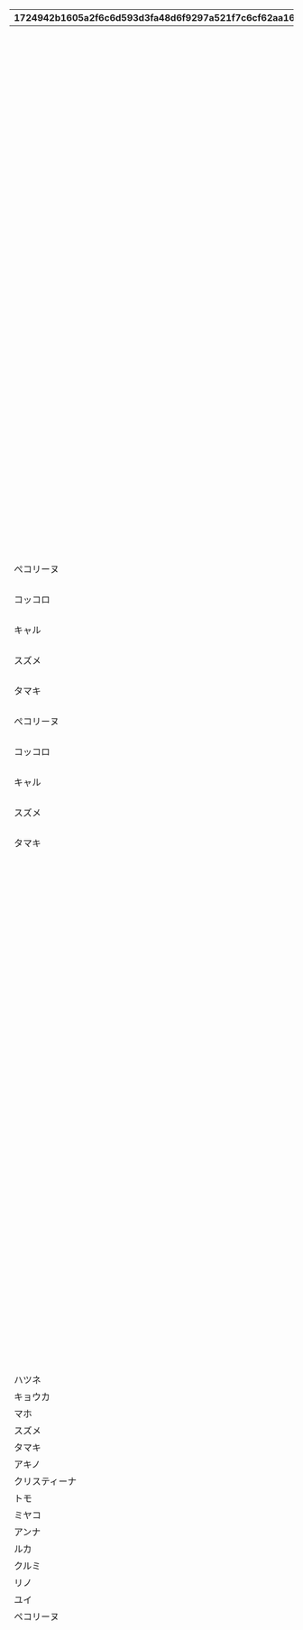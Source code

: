 |1724942b1605a2f6c6d593d3fa48d6f9297a521f7c6cf62aa16dd3bcb8d3eaf2|39459e7641838d2752522e5b9dc41acdd0cb784a222db04e8d4747fed6add1a0|d9dbd34601a7eb18b7d0a76679687f87d700d8a1d56165e0d687338f62568153|0d9b8317d97c36a986ddae5821ed282eefd1b0470a98cf2c1667909387108d3a|20a1b55dbd0d60274ceaff558c7355b44158146a2ef3a64478434f064d0e6f33|4658e0446630cd774de22226fcc041c4bfe4b27734f94f6082054307a593241e|97769ab0517b96949d36f35a5216abb3e15ea20752de041d5a53c988b0262fa4|81dab952f39696540195ebaca109d8dcf1fb90d36923c7cd7c1e315930960e9c|122e99be80849df14e72752025956bdb73b42242331338c0dc027f1d52b5b903|82669363cbd3f62cd6eb2f1b571d1e5c6f08c0951e0c8e89e012209d65d72f23|b2e22709b423b35f7eb841ba53d21481f40171c898c9387b29c569824297e748|
| --- | --- | --- | --- | --- | --- | --- | --- | --- | --- | --- |
||100|0|20000|1|0||8|1|91002|0|
||20|0|20000|1|0||2|2|23001|0|
||100|0|20000|2|0||8|3|91002|0|
||20|0|20000|2|0||2|4|23001|0|
||100|0|20000|3|0||8|5|91002|0|
||20|0|20000|3|0||2|6|23001|0|
||100|0|20000|4|0||8|7|91002|0|
||20|0|20000|4|0||2|8|23001|0|
||200|0|20000|5|0||8|9|91002|0|
||20|0|20000|5|0||2|10|23001|0|
||100|0|20000|6|0||8|11|91002|0|
||20|0|20000|6|0||2|12|23001|0|
||100|0|20000|7|0||8|13|91002|0|
||20|0|20000|7|0||2|14|23001|0|
||100|0|20000|8|0||8|15|91002|0|
||20|0|20000|8|0||2|16|23001|0|
||100|0|20000|9|0||8|17|91002|0|
||20|0|20000|9|0||2|18|23001|0|
||300|0|20000|10|0||8|19|91002|0|
||20|0|20000|10|0||2|20|23001|0|
||10000|0|30000|1|0||2|21|25011|0|
||10000|0|30000|2|0||2|22|25012|0|
||5000|0|30000|3|0||2|23|25021|0|
||50|0|30000|4|0||8|24|91002|0|
||10000|0|30000|5|0||2|25|25013|0|
||50|0|30000|6|0||8|26|91002|0|
||10000|0|30000|7|0||2|27|25014|0|
||5000|0|30000|8|0||2|28|25021|0|
||80|0|30000|9|0||8|29|91002|0|
||1|0|30000|10|0||2|30|24001|0|
||80|0|30000|11|0||8|31|91002|0|
||10000|0|30000|12|0||2|32|25015|0|
||5000|0|30000|13|0||2|33|25021|0|
||100|0|30000|14|0||8|34|91002|0|
||1|0|30000|15|0||2|35|24001|0|
||100|0|40000|1|0||8|36|91002|0|
|ぺコリーヌ|150|0|40001|1|1|今日は記念日、お祝いですね！\n焼肉、お寿司、ピザ、ケーキ～☆\nあなたとパーティできるなんて、\n幸せです～♪|8|37|91002|107501|
|コッコロ|150|0|40001|2|1|この記念日を迎えられたのは、\n主さまの器量の賜物\nさすがは主さまでございます\nえらい、えらい♪|8|38|91002|107601|
|キャル|150|0|40001|3|1|あんたもけっこうやるじゃない！\nちょっとは…割と…け、けっこう\n見直しちゃったわ\n褒めてあげる♪|8|39|91002|107801|
|スズメ|150|0|40001|4|1|あなたと私にとって、\n今日は特別な日\nあなたの支えがあるから、\n私は頑張れるんです！|8|40|91002|107701|
|タマキ|150|0|40001|5|1|今日はキミにとっての\n特別な記念日だにゃ\nキミの活躍にはいつも\n猫ながら感謝してるにゃ～♪|8|41|91002|107901|
|ぺコリーヌ|150|0|40001|6|2|う～かき氷食べ過ぎて、\n身体が冷えちゃいました…\nあなたの体温で温めてください！\nギューーッ♪|8|42|91002|107501|
|コッコロ|150|0|40001|7|2|夏は危険がいっぱいと申します…\nですが、わたくしが主さまを\nしっかりとお守りいたしますよ|8|43|91002|107601|
|キャル|150|0|40001|8|2|ん～なんであんたと、ひと夏を\n過ごすことになったのかな…\n結構楽しいからいいけど！\nさ、まだまだ遊ぶわよ！|8|44|91002|107801|
|スズメ|150|0|40001|9|2|あなたと過ごすはじめての夏…\nいまからドキドキが止まりません\n楽しくて素敵な思い出が、\nまた一つ増えるんですね♪|8|45|91002|107701|
|タマキ|150|0|40001|10|2|夏は一番の稼ぎ時にゃのに、\n今年はキミと過ごしたいって\n思ってるにゃ楽しい思い出\n増やしてくれるかにゃ？|8|46|91002|107901|
||150|0|40003|1|0||8|57|91002|0|
||150|0|40003|2|0||8|58|91002|0|
||150|0|40003|3|0||8|59|91002|0|
||150|0|40003|4|0||8|60|91002|0|
||150|0|40003|5|0||8|61|91002|0|
||150|0|40003|6|0||8|62|91002|0|
||150|0|40003|7|0||8|63|91002|0|
||150|0|40003|8|0||8|64|91002|0|
||150|0|40003|9|0||8|65|91002|0|
||150|0|40003|10|0||8|66|91002|0|
||150|0|40004|1|0||8|67|91002|0|
||150|0|40004|2|0||8|68|91002|0|
||150|0|40004|3|0||8|69|91002|0|
||150|0|40004|4|0||8|70|91002|0|
||150|0|40004|5|0||8|71|91002|0|
||150|0|40004|6|0||8|72|91002|0|
||150|0|40004|7|0||8|73|91002|0|
||150|0|40004|8|0||8|74|91002|0|
||150|0|40004|9|0||8|75|91002|0|
||150|0|40004|10|0||8|76|91002|0|
||150|0|40005|1|0||8|77|91002|0|
||150|0|40005|2|0||8|78|91002|0|
||150|0|40005|3|0||8|79|91002|0|
||150|0|40005|4|0||8|80|91002|0|
||150|0|40005|5|0||8|81|91002|0|
||150|0|40005|6|0||8|82|91002|0|
||150|0|40005|7|0||8|83|91002|0|
||150|0|40005|8|0||8|84|91002|0|
||150|0|40005|9|0||8|85|91002|0|
||150|0|40005|10|0||8|86|91002|0|
||500|0|70000|1|0||8|87|91002|0|
||500|0|70000|2|0||8|88|91002|0|
||300|0|70001|1|0||8|89|91002|0|
||300|0|70001|2|0||8|90|91002|0|
||300|0|70001|3|0||8|91|91002|0|
|ハツネ|100|500213|80001|1|1||8|92|91002|101201|
|キョウカ|100|500193|80001|2|1||8|93|91002|103601|
|マホ|100|500263|80001|3|1||8|94|91002|101001|
|スズメ|100|500164|80001|4|1||8|95|91002|102501|
|タマキ|100|500284|80001|5|1||8|96|91002|104601|
|アキノ|100|500070|80001|6|1||8|97|91002|103201|
|クリスティーナ|100|500096|80001|7|1||8|98|91002|107101|
|トモ|100|500096|80001|8|1||8|99|91002|103701|
|ミヤコ|100|500264|80001|9|1||8|100|91002|100701|
|アンナ|100|500143|80001|10|1||8|101|91002|100901|
|ルカ|100|500143|80001|11|1||8|102|91002|105601|
|クルミ|100|500114|80001|12|1||8|103|91002|102101|
|リノ|100|500600|80001|13|1||8|104|91002|101101|
|ユイ|100|500040|80001|14|1||8|105|91002|100201|
|ペコリーヌ|100|500033|80001|15|1||8|106|91002|105801|
||500|0|70002|1|0||8|107|91002|0|
||500|0|70002|2|0||8|108|91002|0|
||300|0|70003|1|0||8|109|91002|0|
||300|0|70003|2|0||8|110|91002|0|
||300|0|70003|3|0||8|111|91002|0|
||100|0|80002|1|0||8|112|91002|0|
||100|0|80002|2|0||8|113|91002|0|
||100|0|80002|3|0||8|114|91002|0|
||100|0|80002|4|0||8|115|91002|0|
||100|0|80002|5|0||8|116|91002|0|
||100|0|80002|6|0||8|117|91002|0|
||100|0|80002|7|0||8|118|91002|0|
||100|0|80002|8|0||8|119|91002|0|
||100|0|80002|9|0||8|120|91002|0|
||100|0|80002|10|0||8|121|91002|0|
||100|0|80002|11|0||8|122|91002|0|
||100|0|80002|12|0||8|123|91002|0|
||100|0|80002|13|0||8|124|91002|0|
||100|0|80002|14|0||8|125|91002|0|
||100|0|80002|15|0||8|126|91002|0|
||150|0|40006|1|0||8|127|91002|0|
||150|0|40006|2|0||8|128|91002|0|
||150|0|40006|3|0||8|129|91002|0|
||150|0|40006|4|0||8|130|91002|0|
||150|0|40006|5|0||8|131|91002|0|
||150|0|40006|6|0||8|132|91002|0|
||150|0|40006|7|0||8|133|91002|0|
||150|0|40006|8|0||8|134|91002|0|
||150|0|40006|9|0||8|135|91002|0|
||150|0|40006|10|0||8|136|91002|0|
||150|0|40007|1|0||8|137|91002|0|
||150|0|40007|2|0||8|138|91002|0|
||150|0|40007|3|0||8|139|91002|0|
||150|0|40007|4|0||8|140|91002|0|
||150|0|40007|5|0||8|141|91002|0|
||150|0|40007|6|0||8|142|91002|0|
||150|0|40007|7|0||8|143|91002|0|
||150|0|40007|8|0||8|144|91002|0|
||150|0|40007|9|0||8|145|91002|0|
||150|0|40007|10|0||8|146|91002|0|
||150|0|40008|1|0||8|147|91002|0|
||150|0|40008|2|0||8|148|91002|0|
||150|0|40008|3|0||8|149|91002|0|
||150|0|40008|4|0||8|150|91002|0|
||150|0|40008|5|0||8|151|91002|0|
||150|0|40008|6|0||8|152|91002|0|
||150|0|40008|7|0||8|153|91002|0|
||150|0|40008|8|0||8|154|91002|0|
||150|0|40008|9|0||8|155|91002|0|
||150|0|40008|10|0||8|156|91002|0|
||100|500371|80003|1|1||8|157|91002|0|
||100|500371|80003|2|1||8|158|91002|0|
||100|500033|80003|3|1||8|159|91002|0|
||100|500371|80003|4|1||8|160|91002|0|
||100|500033|80003|5|1||8|161|91002|0|
||100|500371|80003|6|1||8|162|91002|0|
||100|500367|80003|7|1||8|163|91002|0|
||100|500367|80003|8|1||8|164|91002|0|
||100|500367|80003|9|1||8|165|91002|0|
||100|500033|80003|10|1||8|166|91002|0|
||100|500033|80003|11|1||8|167|91002|0|
||100|500033|80003|12|1||8|168|91002|0|
||100|509020|80003|13|1||8|169|91002|0|
||100|500371|80003|14|1||8|170|91002|0|
||100|500033|80003|15|1||8|171|91002|0|
||500|0|70004|1|0||8|183|91002|0|
||500|0|70004|2|0||8|184|91002|0|
||300|0|70005|1|0||8|185|91002|0|
||300|0|70005|2|0||8|186|91002|0|
||300|0|70005|3|0||8|187|91002|0|
||100|530101|80004|1|0||8|188|91002|0|
||100|530102|80004|2|0||8|189|91002|0|
||100|530103|80004|3|0||8|190|91002|0|
||100|530104|80004|4|0||8|191|91002|0|
||100|530105|80004|5|0||8|192|91002|0|
||100|530106|80004|6|0||8|193|91002|0|
||100|530107|80004|7|0||8|194|91002|0|
||100|530108|80004|8|0||8|195|91002|0|
||100|530109|80004|9|0||8|196|91002|0|
||100|530110|80004|10|0||8|197|91002|0|
||100|530111|80004|11|0||8|198|91002|0|
||100|530112|80004|12|0||8|199|91002|0|
||100|530113|80004|13|0||8|200|91002|0|
||100|530114|80004|14|0||8|201|91002|0|
||100|530115|80004|15|0||8|202|91002|0|
||100|530116|80004|16|0||8|203|91002|0|
||100|530117|80004|17|0||8|204|91002|0|
||1|530117|80004|17|0||7|205|2805|0|
||150|0|40009|1|0||8|206|91002|0|
||150|0|40009|2|0||8|207|91002|0|
||150|0|40009|3|0||8|208|91002|0|
||150|0|40009|4|0||8|209|91002|0|
||150|0|40009|5|0||8|210|91002|0|
||150|0|40009|6|0||8|211|91002|0|
||150|0|40009|7|0||8|212|91002|0|
||150|0|40009|8|0||8|213|91002|0|
||150|0|40009|9|0||8|214|91002|0|
||150|0|40009|10|0||8|215|91002|0|
||100|500367|80005|1|0||8|216|91002|0|
||100|500367|80005|2|0||8|217|91002|0|
||100|500367|80005|3|0||8|218|91002|0|
||100|500367|80005|4|0||8|219|91002|0|
||100|500367|80005|5|0||8|220|91002|0|
||100|500367|80005|6|0||8|221|91002|0|
||100|500367|80005|7|0||8|222|91002|0|
||100|500367|80005|8|0||8|223|91002|0|
||100|500367|80005|9|0||8|224|91002|0|
||100|500367|80005|10|0||8|225|91002|0|
||100|500367|80005|11|0||8|226|91002|0|
||100|500367|80005|12|0||8|227|91002|0|
||100|500367|80005|13|0||8|228|91002|0|
||100|500367|80005|14|0||8|229|91002|0|
||100|500367|80005|15|0||8|230|91002|0|
||500|0|70006|1|0||8|231|91002|0|
||500|0|70006|2|0||8|232|91002|0|
||300|0|70007|1|0||8|233|91002|0|
||300|0|70007|2|0||8|234|91002|0|
||300|0|70007|3|0||8|235|91002|0|
||150|0|40010|1|0||8|236|91002|0|
||150|0|40010|2|0||8|237|91002|0|
||150|0|40010|3|0||8|238|91002|0|
||150|0|40010|4|0||8|239|91002|0|
||150|0|40010|5|0||8|240|91002|0|
||150|0|40010|6|0||8|241|91002|0|
||150|0|40010|7|0||8|242|91002|0|
||150|0|40010|8|0||8|243|91002|0|
||150|0|40010|9|0||8|244|91002|0|
||150|0|40010|10|0||8|245|91002|0|
||100|530121|80006|1|0||8|246|91002|0|
||100|530122|80006|2|0||8|247|91002|0|
||100|530123|80006|3|0||8|248|91002|0|
||100|530124|80006|4|0||8|249|91002|0|
||100|530125|80006|5|0||8|250|91002|0|
||100|530126|80006|6|0||8|251|91002|0|
||100|530127|80006|7|0||8|252|91002|0|
||100|530128|80006|8|0||8|253|91002|0|
||100|530129|80006|9|0||8|254|91002|0|
||100|530130|80006|10|0||8|255|91002|0|
||100|530131|80006|11|0||8|256|91002|0|
||100|530132|80006|12|0||8|257|91002|0|
||100|530133|80006|13|0||8|258|91002|0|
||100|530134|80006|14|0||8|259|91002|0|
||100|530135|80006|15|0||8|260|91002|0|
||100|530136|80006|16|0||8|261|91002|0|
||100|530137|80006|17|0||8|262|91002|0|
||1|530137|80006|17|0||7|263|2816|0|
||100|530123|80007|1|0||8|264|91002|0|
||100|530124|80007|2|0||8|265|91002|0|
||100|530125|80007|3|0||8|266|91002|0|
||100|530126|80007|4|0||8|267|91002|0|
||100|530127|80007|5|0||8|268|91002|0|
||100|530128|80007|6|0||8|269|91002|0|
||100|530129|80007|7|0||8|270|91002|0|
||100|530130|80007|8|0||8|271|91002|0|
||100|530131|80007|9|0||8|272|91002|0|
||100|530132|80007|10|0||8|273|91002|0|
||100|530133|80007|11|0||8|274|91002|0|
||100|530134|80007|12|0||8|275|91002|0|
||100|530135|80007|13|0||8|276|91002|0|
||100|530136|80007|14|0||8|277|91002|0|
||100|530137|80007|15|0||8|278|91002|0|
||1|530137|80007|15|0||16|279|9000215|0|
||1|530137|80007|15|0||16|280|9000216|0|
||500|0|70008|1|0||8|281|91002|0|
||500|0|70008|2|0||8|282|91002|0|
||1000|0|70009|1|0||8|283|91002|0|
||100|530141|80008|1|0||8|284|91002|0|
||100|530142|80008|2|0||8|285|91002|0|
||100|530143|80008|3|0||8|286|91002|0|
||100|530144|80008|4|0||8|287|91002|0|
||100|530145|80008|5|0||8|288|91002|0|
||100|530146|80008|6|0||8|289|91002|0|
||100|530147|80008|7|0||8|290|91002|0|
||100|530148|80008|8|0||8|291|91002|0|
||100|530149|80008|9|0||8|292|91002|0|
||100|530150|80008|10|0||8|293|91002|0|
||100|530151|80008|11|0||8|294|91002|0|
||100|530152|80008|12|0||8|295|91002|0|
||100|530153|80008|13|0||8|296|91002|0|
||100|530154|80008|14|0||8|297|91002|0|
||100|530155|80008|15|0||8|298|91002|0|
||100|530156|80008|16|0||8|299|91002|0|
||1|530156|80008|16|0||7|300|2830|0|
||100|0|20001|1|0||8|301|91002|0|
||20|0|20001|1|0||2|302|23001|0|
||100|0|20001|2|0||8|303|91002|0|
||20|0|20001|2|0||2|304|23001|0|
||1|0|20001|3|0||2|305|24016|0|
||20|0|20001|3|0||2|306|23001|0|
||100|0|20001|4|0||8|307|91002|0|
||20|0|20001|4|0||2|308|23001|0|
||300|0|20001|5|0||8|309|91002|0|
||20|0|20001|5|0||2|310|23001|0|
||100|0|20001|6|0||8|311|91002|0|
||20|0|20001|6|0||2|312|23001|0|
||100|0|20001|7|0||8|313|91002|0|
||20|0|20001|7|0||2|314|23001|0|
||200|0|20001|8|0||8|315|91002|0|
||20|0|20001|8|0||2|316|23001|0|
||300|0|20001|9|0||8|317|91002|0|
||20|0|20001|9|0||2|318|23001|0|
||1|0|20001|10|0||2|319|24016|0|
||20|0|20001|10|0||2|320|23001|0|
|リリ|1|0|40011|1|1|もうすぐ、みなさまに\nお会いできるのですね。\n胸が高鳴ってしまいます……\n|2|321|24001|125801|
|クリア|1|0|40011|2|1|初めまして、クリアです♪\nみなさんと一緒に冒険するの\nとっても楽しみにしてます|2|322|24001|126001|
|プレシア|1|0|40011|3|1|んーと。\nこれ、あげる。\nはい|2|323|24001|126101|
|リリ|1|0|40011|4|2|あらためまして……\n【アルターメイデン】の\nギルドマスター、リリと申します|2|324|24001|125801|
|クリア|1|0|40011|5|2|こんにちは、お兄さん♪\n【アルターメイデン】の\nクリアです|2|325|24001|126001|
|プレシア|1|0|40011|6|2|お兄。\nきてくれて、うれしい|2|326|24001|126101|
||100|532001|80009|1|0||8|327|91002|0|
||100|532002|80009|2|0||8|328|91002|0|
||100|532003|80009|3|0||8|329|91002|0|
||100|532004|80009|4|0||8|330|91002|0|
||100|532005|80009|5|0||8|331|91002|0|
||100|532006|80009|6|0||8|332|91002|0|
||100|532007|80009|7|0||8|333|91002|0|
||100|532008|80009|8|0||8|334|91002|0|
||100|532009|80009|9|0||8|335|91002|0|
||100|532010|80009|10|0||8|336|91002|0|
||100|532011|80009|11|0||8|337|91002|0|
||100|532012|80009|12|0||8|338|91002|0|
||100|532013|80009|13|0||8|339|91002|0|
||100|532014|80009|14|0||8|340|91002|0|
||100|532015|80009|15|0||8|341|91002|0|
||1|0|40012|1|0||2|342|24001|0|
||1|0|40012|2|0||2|343|24001|0|
||1|0|40012|3|0||18|344|4201402|0|
||1|0|40012|4|0||2|345|24001|0|
||1|0|40012|5|0||2|346|24001|0|
||1|0|40012|6|0||18|347|4203402|0|
||1|0|40012|7|0||2|348|24001|0|
||1|0|40012|8|0||16|349|9000229|0|
||500|0|70010|1|0||8|350|91002|0|
||1|0|70012|1|0||2|351|41000|0|
||1000|0|70011|1|0||8|352|91002|0|
||100|530157|80010|1|0||8|353|91002|0|
||100|530158|80010|2|0||8|354|91002|0|
||100|530159|80010|3|0||8|355|91002|0|
||100|530160|80010|4|0||8|356|91002|0|
||100|530161|80010|5|0||8|357|91002|0|
||100|530162|80010|6|0||8|358|91002|0|
||100|530163|80010|7|0||8|359|91002|0|
||100|530164|80010|8|0||8|360|91002|0|
||100|530165|80010|9|0||8|361|91002|0|
||100|530166|80010|10|0||8|362|91002|0|
||100|530167|80010|11|0||8|363|91002|0|
||100|530168|80010|12|0||8|364|91002|0|
||1|530173|80010|12|0||7|365|2844|0|
||100|530169|80010|13|0||8|366|91002|0|
||1|530173|80010|13|0||7|367|2846|0|
||100|530170|80010|14|0||8|368|91002|0|
||1|530173|80010|14|0||7|369|2845|0|
||100|530171|80010|15|0||8|370|91002|0|
||5|530173|80010|15|0||7|371|2843|0|
||100|530172|80010|16|0||8|372|91002|0|
||1|530173|80010|16|0||7|373|2842|0|
||1|0|40013|1|0||16|374|9000236|0|
||1|0|40013|1|0||16|375|9000237|0|
||1|0|40013|1|0||16|376|9000238|0|
||1|0|40013|1|0||16|377|9000239|0|
||100|532001|80011|1|0||8|378|91002|0|
||100|532002|80011|2|0||8|379|91002|0|
||100|532003|80011|3|0||8|380|91002|0|
||100|532004|80011|4|0||8|381|91002|0|
||100|532005|80011|5|0||8|382|91002|0|
||100|532006|80011|6|0||8|383|91002|0|
||100|532007|80011|7|0||8|384|91002|0|
||100|532008|80011|8|0||8|385|91002|0|
||100|532009|80011|9|0||8|386|91002|0|
||100|532010|80011|10|0||8|387|91002|0|
||100|532011|80011|11|0||8|388|91002|0|
||100|532012|80011|12|0||8|389|91002|0|
||100|532013|80011|13|0||8|390|91002|0|
||100|532014|80011|14|0||8|391|91002|0|
||100|532015|80011|15|0||8|392|91002|0|
||1|0|40014|1|0||18|393|4305403|0|
||1|0|40014|2|0||16|394|9000242|0|
||500|0|40015|1|0||8|395|91002|0|
||3000|0|40015|2|0||2|396|90008|0|
||500|0|40015|3|0||8|397|91002|0|
||3000|0|40015|4|0||2|398|90008|0|
||1000|0|40015|5|0||8|399|91002|0|
||1000|0|70013|1|0||8|400|91002|0|
||500|0|70014|1|0||8|401|91002|0|
||1|0|70015|1|0||2|402|41000|0|
||100|530208|80012|1|0||8|403|91002|0|
||100|530209|80012|2|0||8|404|91002|0|
||100|530210|80012|3|0||8|405|91002|0|
||100|530211|80012|4|0||8|406|91002|0|
||100|530212|80012|5|0||8|407|91002|0|
||100|530213|80012|6|0||8|408|91002|0|
||100|530214|80012|7|0||8|409|91002|0|
||100|530215|80012|8|0||8|410|91002|0|
||10000|0|40015|1|0||2|411|25011|0|
||3000|0|40015|1|0||2|412|25021|0|
||10000|0|40015|2|0||2|413|25012|0|
||3000|0|40015|2|0||2|414|25021|0|
||10000|0|40015|3|0||2|415|25013|0|
||3000|0|40015|3|0||2|416|25021|0|
||10000|0|40015|4|0||2|417|25014|0|
||3000|0|40015|4|0||2|418|25021|0|
||10000|0|40015|5|0||2|419|25015|0|
||3000|0|40015|5|0||2|420|25021|0|